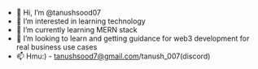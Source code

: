 - 👋 Hi, I’m @tanushsood07
- 👀 I’m interested in learning technology
- 🌱 I’m currently learning MERN stack
- 💞️ I’m looking to learn and getting guidance for web3 development for real business use cases
- 📫 Hmu:) - tanushsood7@gmail.com/tanush_007(discord) 
  

<!---
tanushsood07/tanushsood07 is a ✨ special ✨ repository because its `README.md` (this file) appears on your GitHub profile.
You can click the Preview link to take a look at your changes.
--->
